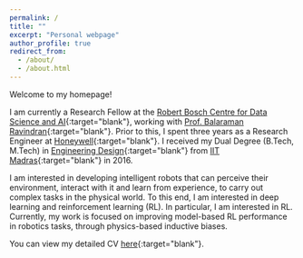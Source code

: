 ```yaml
---
permalink: /
title: ""
excerpt: "Personal webpage"
author_profile: true
redirect_from: 
  - /about/
  - /about.html
---
```

Welcome to my homepage!

I am currently a Research Fellow at the [Robert Bosch Centre for Data Science and AI](https://rbcdsai.iitm.ac.in/){:target="blank"}, working with [Prof. Balaraman Ravindran](https://www.cse.iitm.ac.in/~ravi/){:target="blank"}. Prior to this, I spent three years as a Research Engineer at [Honeywell](https://www.honeywell.com){:target="blank"}. I received my Dual Degree (B.Tech, M.Tech) in [Engineering Design](https://ed.iitm.ac.in){:target="blank"} from [IIT Madras](https://www.iitm.ac.in/){:target="blank"} in 2016.

I am interested in developing intelligent robots that can perceive their environment, interact with it and learn from experience, to carry out complex tasks in the physical world. To this end, I am interested in deep learning and reinforcement learning (RL). In particular, I am interested in RL. Currently, my work is focused on improving model-based RL performance in robotics tasks, through physics-based inductive biases.

You can view my detailed CV [here](https://adi3e08.github.io/files/CV_Adithya_Ramesh.pdf){:target="blank"}.
